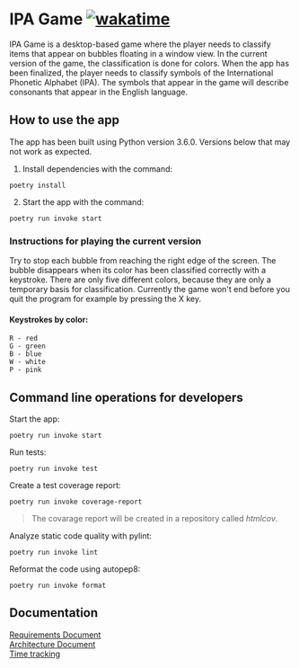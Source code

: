 # IPA Game [![wakatime](https://wakatime.com/badge/github/iosonja/ot-harjoitustyo.svg)](https://wakatime.com/badge/github/iosonja/ot-harjoitustyo)<br>
IPA Game is a desktop-based game where the player needs to classify items that appear on bubbles floating in a window view.
In the current version of the game, the classification is done for colors.
When the app has been finalized, the player needs to classify symbols of the International Phonetic Alphabet (IPA).
The symbols that appear in the game will describe consonants that appear in the English language.

## How to use the app
The app has been built using Python version 3.6.0. Versions below that may not work as expected.

1. Install dependencies with the command:
```
poetry install
```
2. Start the app with the command:
```
poetry run invoke start
```

### Instructions for playing the current version
Try to stop each bubble from reaching the right edge of the screen. The bubble disappears when its color has been classified correctly with a keystroke.
There are only five different colors, because they are only a temporary basis for classification. Currently the game won't end before you quit the program for example by pressing the X key.
#### Keystrokes by color:
```
R - red
G - green
B - blue
W - white
P - pink
```


## Command line operations for developers
Start the app:
```
poetry run invoke start
```
Run tests:
```
poetry run invoke test
```
Create a test coverage report:
```
poetry run invoke coverage-report
```
>The covarage report will be created in a repository called _htmlcov_.
>
Analyze static code quality with pylint:
```
poetry run invoke lint
```
Reformat the code using autopep8:
```
poetry run invoke format
```

## Documentation

[Requirements Document](https://github.com/iosonja/ot-harjoitustyo/blob/main/documentation/requirements-document.md)<br>
[Architecture Document](https://github.com/iosonja/ot-harjoitustyo/blob/main/documentation/architecture.md)<br>
[Time tracking](https://github.com/iosonja/ot-harjoitustyo/blob/main/documentation/time-tracking.md)<br>
